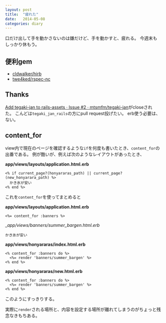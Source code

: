 ```yaml
---
layout: post
title:  "疲れた"
date:   2014-05-08
categories: diary
---
```


口だけ出して手を動かさないのは嫌だけど、手を動かすと、疲れる。
今週末もしっかり休もう。

## 便利gem
- [cldwalker/hirb](https://github.com/cldwalker/hirb)
- [twe4ked/rspec-nc](https://github.com/twe4ked/rspec-nc)

## Thanks
[Add tegaki-jan to rails-assets · Issue #2 · mtsmfm/tegaki-jan](https://github.com/mtsmfm/tegaki-jan/issues/2)がcloseされた。
こんどは`tegaki_jan_rails`の方にpull request投げたい。
erb使う必要は、ない。

## content_for
view内で現在のページを確認するような`if`を何度も書いたとき、`content_for`の出番である。
例が酷いが、例えば次のようなレイアウトがあったとき、

__app/views/layouts/application.html.erb__
``` erb
<% if current_page?(honyararas_path) || current_page?(new_honyarara_path) %>
  かき氷が安い
<% end %>
```

これを`content_for`を使ってまとめると

__app/views/layouts/application.html.erb__
``` erb
<%= content_for :banners %>
```

__app/views/banners/_summer_bargen.html.erb__
``` erb
かき氷が安い
```

__app/views/honyararas/index.html.erb__
``` erb
<% content_for :banners do %>
  <%= render 'banners/summer_bargen' %>
<% end %>
```

__app/views/honyararas/new.html.erb__
``` erb
<% content_for :banners do %>
  <%= render 'banners/summer_bargen' %>
<% end %>
```

このようにすっきりする。

実際に`render`される場所と、内容を設定する場所が離れてしまうのがちょっと残念なきもちある。
